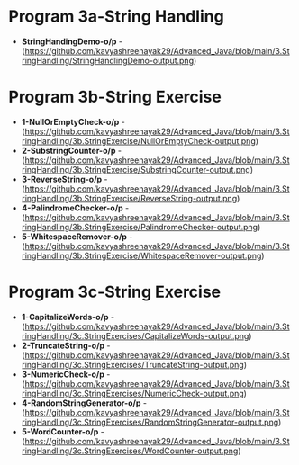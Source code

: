 
# Program 3a-String Handling
- **StringHandingDemo-o/p** -(https://github.com/kavyashreenayak29/Advanced_Java/blob/main/3.StringHandling/StringHandlingDemo-output.png)
# Program 3b-String Exercise
- **1-NullOrEmptyCheck-o/p** -(https://github.com/kavyashreenayak29/Advanced_Java/blob/main/3.StringHandling/3b.StringExercise/NullOrEmptyCheck-output.png)
- **2-SubstringCounter-o/p** -(https://github.com/kavyashreenayak29/Advanced_Java/blob/main/3.StringHandling/3b.StringExercise/SubstringCounter-output.png)
- **3-ReverseString-o/p** -(https://github.com/kavyashreenayak29/Advanced_Java/blob/main/3.StringHandling/3b.StringExercise/ReverseString-output.png)
- **4-PalindromeChecker-o/p** -(https://github.com/kavyashreenayak29/Advanced_Java/blob/main/3.StringHandling/3b.StringExercise/PalindromeChecker-output.png)
- **5-WhitespaceRemover-o/p** -(https://github.com/kavyashreenayak29/Advanced_Java/blob/main/3.StringHandling/3b.StringExercise/WhitespaceRemover-output.png)
# Program 3c-String Exercise
- **1-CapitalizeWords-o/p** -(https://github.com/kavyashreenayak29/Advanced_Java/blob/main/3.StringHandling/3c.StringExercises/CapitalizeWords-output.png)
- **2-TruncateString-o/p** -(https://github.com/kavyashreenayak29/Advanced_Java/blob/main/3.StringHandling/3c.StringExercises/TruncateString-output.png)
- **3-NumericCheck-o/p** -(https://github.com/kavyashreenayak29/Advanced_Java/blob/main/3.StringHandling/3c.StringExercises/NumericCheck-output.png)
- **4-RandomStringGenerator-o/p** -(https://github.com/kavyashreenayak29/Advanced_Java/blob/main/3.StringHandling/3c.StringExercises/RandomStringGenerator-output.png)
- **5-WordCounter-o/p** -(https://github.com/kavyashreenayak29/Advanced_Java/blob/main/3.StringHandling/3c.StringExercises/WordCounter-output.png)

